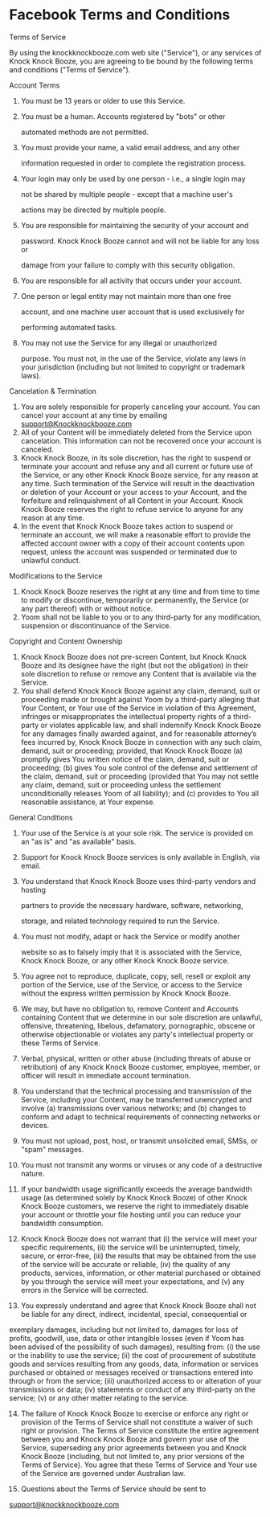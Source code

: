 # Facebook Terms and Conditions

Terms of Service

By using the knockknockbooze.com web site \("Service"\), or any services of Knock Knock Booze, you are agreeing to be bound by the following terms and conditions \("Terms of Service"\).

Account Terms

1. You must be 13 years or older to use this Service.
2. You must be a human. Accounts registered by "bots" or other

   automated methods are not permitted.

3. You must provide your name, a valid email address, and any other

   information requested in order to complete the registration process.

4. Your login may only be used by one person - i.e., a single login may

   not be shared by multiple people - except that a machine user's

   actions may be directed by multiple people.

5. You are responsible for maintaining the security of your account and

   password. Knock Knock Booze cannot and will not be liable for any loss or

   damage from your failure to comply with this security obligation.

6. You are responsible for all activity that occurs under your account.
7. One person or legal entity may not maintain more than one free

   account, and one machine user account that is used exclusively for

   performing automated tasks.

8. You may not use the Service for any illegal or unauthorized

   purpose. You must not, in the use of the Service, violate any laws in your jurisdiction \(including but not limited to copyright or trademark laws\).

Cancelation & Termination

1. You are solely responsible for properly canceling your account. You can cancel your account at any time by emailing support@Knockknockbooze.com
2. All of your Content will be immediately deleted from the Service upon cancelation. This information can not be recovered once your account is canceled.
3. Knock Knock Booze, in its sole discretion, has the right to suspend or terminate your account and refuse any and all current or future use of the Service, or any other Knock Knock Booze service, for any reason at any time. Such termination of the Service will result in the deactivation or deletion of your Account or your access to your Account, and the forfeiture and relinquishment of all Content in your Account. Knock Knock Booze reserves the right to refuse service to anyone for any reason at any time.
4. In the event that Knock Knock Booze takes action to suspend or terminate an account, we will make a reasonable effort to provide the affected account owner with a copy of their account contents upon request, unless the account was suspended or terminated due to unlawful conduct.

Modifications to the Service

1. Knock Knock Booze reserves the right at any time and from time to time to modify or discontinue, temporarily or permanently, the Service \(or any part thereof\) with or without notice.
2. Yoom shall not be liable to you or to any third-party for any modification, suspension or discontinuance of the Service.

Copyright and Content Ownership

1. Knock Knock Booze does not pre-screen Content, but Knock Knock Booze and its designee have the right \(but not the obligation\) in their sole discretion to refuse or remove any Content that is available via the Service.
2. You shall defend Knock Knock Booze against any claim, demand, suit or proceeding made or brought against Yoom by a third-party alleging that Your Content, or Your use of the Service in violation of this Agreement, infringes or misappropriates the intellectual property rights of a third-party or violates applicable law, and shall indemnify Knock Knock Booze for any damages finally awarded against, and for reasonable attorney’s fees incurred by, Knock Knock Booze in connection with any such claim, demand, suit or proceeding; provided, that Knock Knock Booze \(a\) promptly gives You written notice of the claim, demand, suit or proceeding; \(b\) gives You sole control of the defense and settlement of the claim, demand, suit or proceeding \(provided that You may not settle any claim, demand, suit or proceeding unless the settlement unconditionally releases Yoom of all liability\); and \(c\) provides to You all reasonable assistance, at Your expense.

General Conditions

1. Your use of the Service is at your sole risk. The service is provided on an "as is" and "as available" basis.
2. Support for Knock Knock Booze services is only available in English, via email.
3. You understand that Knock Knock Booze uses third-party vendors and hosting

   partners to provide the necessary hardware, software, networking,

   storage, and related technology required to run the Service.

4. You must not modify, adapt or hack the Service or modify another

   website so as to falsely imply that it is associated with the Service, Knock Knock Booze, or any other Knock Knock Booze service.

5. You agree not to reproduce, duplicate, copy, sell, resell or exploit any portion of the Service, use of the Service, or access to the Service without the express written permission by Knock Knock Booze.
6. We may, but have no obligation to, remove Content and Accounts containing Content that we determine in our sole discretion are unlawful, offensive, threatening, libelous, defamatory, pornographic, obscene or otherwise objectionable or violates any party's intellectual property or these Terms of Service.
7. Verbal, physical, written or other abuse \(including threats of abuse or retribution\) of any Knock Knock Booze customer, employee, member, or officer will result in immediate account termination.
8. You understand that the technical processing and transmission of the Service, including your Content, may be transferred unencrypted and involve \(a\) transmissions over various networks; and \(b\) changes to conform and adapt to technical requirements of connecting networks or devices.
9. You must not upload, post, host, or transmit unsolicited email, SMSs, or "spam" messages.

10. You must not transmit any worms or viruses or any code of a destructive nature.

11. If your bandwidth usage significantly exceeds the average bandwidth usage \(as determined solely by Knock Knock Booze\) of other Knock Knock Booze customers, we reserve the right to immediately disable your account or throttle your file hosting until you can reduce your bandwidth consumption.

12. Knock Knock Booze does not warrant that \(i\) the service will meet your specific requirements, \(ii\) the service will be uninterrupted, timely, secure, or error-free, \(iii\) the results that may be obtained from the use of the service will be accurate or reliable, \(iv\) the quality of any products, services, information, or other material purchased or obtained by you through the service will meet your expectations, and \(v\) any errors in the Service will be corrected.

13. You expressly understand and agree that Knock Knock Booze shall not be liable for any direct, indirect, incidental, special, consequential or

exemplary damages, including but not limited to, damages for loss of profits, goodwill, use, data or other intangible losses \(even if Yoom has been advised of the possibility of such damages\), resulting from: \(i\) the use or the inability to use the service; \(ii\) the cost of procurement of substitute goods and services resulting from any goods, data, information or services purchased or obtained or messages received or transactions entered into through or from the service; \(iii\) unauthorized access to or alteration of your transmissions or data; \(iv\) statements or conduct of any third-party on the service; \(v\) or any other matter relating to the service.

14. The failure of Knock Knock Booze to exercise or enforce any right or provision of the Terms of Service shall not constitute a waiver of such right or provision. The Terms of Service constitute the entire agreement between you and Knock Knock Booze and govern your use of the Service, superseding any prior agreements between you and Knock Knock Booze \(including, but not limited to, any prior versions of the Terms of Service\). You agree that these Terms of Service and Your use of the Service are governed under Australian law.

15. Questions about the Terms of Service should be sent to

support@knockknockbooze.com

